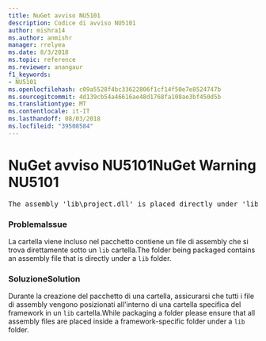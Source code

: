 ```yaml
---
title: NuGet avviso NU5101
description: Codice di avviso NU5101
author: mishra14
ms.author: anmishr
manager: rrelyea
ms.date: 8/3/2018
ms.topic: reference
ms.reviewer: anangaur
f1_keywords:
- NU5101
ms.openlocfilehash: c09a5528f4bc33622806f1cf14f50e7e8524747b
ms.sourcegitcommit: 4d139cb54a46616ae48d1768fa108ae3bf450d5b
ms.translationtype: MT
ms.contentlocale: it-IT
ms.lasthandoff: 08/03/2018
ms.locfileid: "39508584"
---
```

# <a name="nuget-warning-nu5101"></a><span data-ttu-id="23d0e-103">NuGet avviso NU5101</span><span class="sxs-lookup"><span data-stu-id="23d0e-103">NuGet Warning NU5101</span></span>
<pre>The assembly 'lib\project.dll' is placed directly under 'lib' folder. It is recommended that assemblies be placed inside a framework-specific folder. Move it into a framework-specific folder.</pre>

### <a name="issue"></a><span data-ttu-id="23d0e-104">Problema</span><span class="sxs-lookup"><span data-stu-id="23d0e-104">Issue</span></span>

<span data-ttu-id="23d0e-105">La cartella viene incluso nel pacchetto contiene un file di assembly che si trova direttamente sotto un `lib` cartella.</span><span class="sxs-lookup"><span data-stu-id="23d0e-105">The folder being packaged contains an assembly file that is directly under a `lib` folder.</span></span>


### <a name="solution"></a><span data-ttu-id="23d0e-106">Soluzione</span><span class="sxs-lookup"><span data-stu-id="23d0e-106">Solution</span></span>

<span data-ttu-id="23d0e-107">Durante la creazione del pacchetto di una cartella, assicurarsi che tutti i file di assembly vengono posizionati all'interno di una cartella specifica del framework in un `lib` cartella.</span><span class="sxs-lookup"><span data-stu-id="23d0e-107">While packaging a folder please ensure that all assembly files are placed inside a framework-specific folder under a `lib` folder.</span></span>

